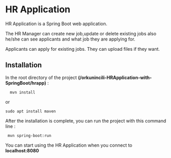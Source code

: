 # HR Application

HR Application is a Spring Boot web application.

The HR Manager can create new job,update or delete existing jobs also he/she can see applicants and what job they are applying for. 

Applicants can apply for existing jobs. They can upload files if they want.

## Installation

In the root directory of the project **(/orkunincili-HRApplication-with-SpringBoot/hrapp)** :
````
  mvn install 
````
or
````
sudo apt install maven
````
After the installation is complete, you can run the project with this command line :
````
 mvn spring-boot:run
````
You can start using the HR Application when you connect to **localhost:8080** 
